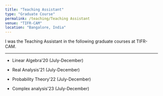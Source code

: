 ```yaml
---
title: "Teaching Assistant"
type: "Graduate Course"
permalink: /teaching/Teaching Assistant
venue: "TIFR-CAM"
location: "Bangalore, India"
---
```



I was the Teaching Assistant in the following graduate courses at TIFR-CAM.

---


* Linear Algebra'20 (July-December)


* Real Analysis'21 (July-December)


* Probability Theory'22 (July-December)


* Complex analysis'23 (July-December)

